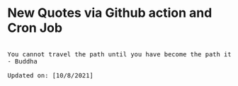 # New Quotes via Github action and Cron Job

<pre>
<!-- #quote -->
You cannot travel the path until you have become the path itself.
- Buddha

Updated on: [10/8/2021]
<!-- #quoteEnd -->
</pre>
